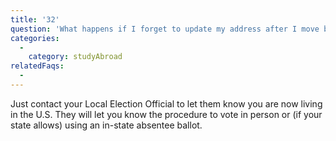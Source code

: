 ```yaml
---
title: '32'
question: 'What happens if I forget to update my address after I move back to the US and I get an overseas ballot?'
categories:
  - 
    category: studyAbroad
relatedFaqs:
  -
---
```

Just contact your Local Election Official to let them know you are now living in the U.S. They will let you know the procedure to vote in person or (if your state allows) using an in-state absentee ballot.